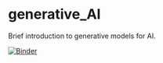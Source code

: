 # generative_AI
Brief introduction to generative models for AI.

[![Binder](https://mybinder.org/badge_logo.svg)](https://mybinder.org/v2/gh/guidoAI/generative_AI/HEAD?urlpath=%2Fdoc%2Ftree%2FGenerative+AI.ipynb)
